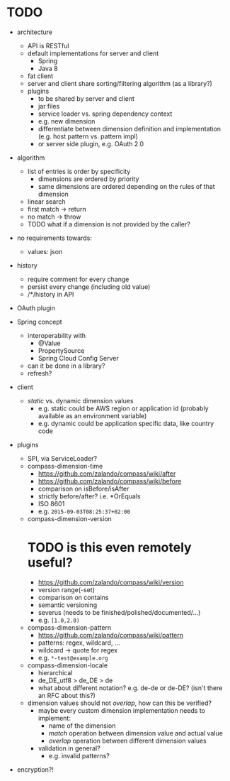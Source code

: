 # TODO

- architecture
    - API is RESTful
    - default implementations for server and client
        - Spring
        - Java 8
    - fat client
    - server and client share sorting/filtering algorithm (as a library?)
    - plugins
        - to be shared by server and client
        - jar files
        - service loader vs. spring dependency context
        - e.g. new dimension
        - differentiate between dimension definition and implementation (e.g. host pattern vs. pattern impl)
        - or server side plugin, e.g. OAuth 2.0

- algorithm
    - list of entries is order by specificity
        - dimensions are ordered by priority
        - same dimensions are ordered depending on the rules of that dimension
    - linear search
    - first match -> return
    - no match -> throw
    - TODO what if a dimension is not provided by the caller?
        
- no requirements towards:
    - values: json
- history
    - require comment for every change
    - persist every change (including old value)
    - /*/history in API 
- OAuth plugin
- Spring concept
    - interoperability with
        - @Value
        - PropertySource
        - Spring Cloud Config Server
    - can it be done in a library?
    - refresh?
- client
    - *static* vs. dynamic dimension values
        - e.g. static could be AWS region or application id (probably available as an environment variable)
        - e.g. dynamic could be application specific data, like country code
- plugins
    - SPI, via ServiceLoader?
    - compass-dimension-time
        - https://github.com/zalando/compass/wiki/after
        - https://github.com/zalando/compass/wiki/before
        - comparison on isBefore/isAfter
        - strictly before/after? i.e. *OrEquals
        - ISO 8601
        - e.g. `2015-09-03T08:25:37+02:00`
    - compass-dimension-version
        # TODO is this even remotely useful?
        - https://github.com/zalando/compass/wiki/version
        - version range(-set)
        - comparison on contains
        - semantic versioning
        - severus (needs to be finished/polished/documented/...)
        - e.g. `[1.0,2.0)`
    - compass-dimension-pattern
        - https://github.com/zalando/compass/wiki/pattern
        - patterns: regex, wildcard, ...
        - wildcard -> quote for regex
        - e.g. `*-test@example.org`
    - compass-dimension-locale
        - hierarchical
        - de_DE_utf8 > de_DE > de
        - what about different notation? e.g. de-de or de-DE? (isn't there an RFC about this?)
    - dimension values should not *overlap*, how can this be verified?
        - maybe every custom dimension implementation needs to implement:
            - name of the dimension
            - *match* operation between dimension value and actual value
            - *overlap* operation between different dimension values
        - validation in general?
            - e.g. invalid patterns?
- encryption?!